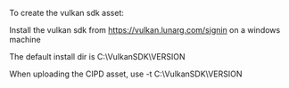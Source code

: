 To create the vulkan sdk asset:

Install the vulkan sdk from https://vulkan.lunarg.com/signin on a windows machine

The default install dir is C:\VulkanSDK\VERSION

When uploading the CIPD asset, use -t C:\VulkanSDK\VERSION
